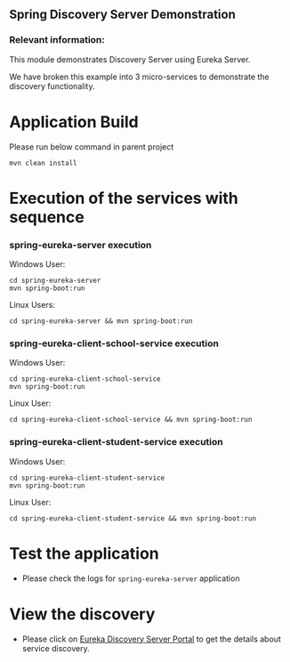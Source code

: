 ## Spring Discovery Server Demonstration

### Relevant information:

This module demonstrates Discovery Server using Eureka Server.

We have broken this example into 3 micro-services to demonstrate the discovery functionality.

# Application Build

Please run below command in parent project

    mvn clean install

# Execution of the services with sequence

### spring-eureka-server execution

Windows User:

    cd spring-eureka-server
    mvn spring-boot:run

Linux Users:

    cd spring-eureka-server && mvn spring-boot:run

### spring-eureka-client-school-service execution
Windows User:

    cd spring-eureka-client-school-service
    mvn spring-boot:run

Linux User:

    cd spring-eureka-client-school-service && mvn spring-boot:run

### spring-eureka-client-student-service execution
Windows User:

    cd spring-eureka-client-student-service
    mvn spring-boot:run

Linux User:

    cd spring-eureka-client-student-service && mvn spring-boot:run

# Test the application
- Please check the logs for `spring-eureka-server` application

# View the discovery

- Please click on [Eureka Discovery Server Portal](http://localhost:8761/) to get the details about service discovery.
